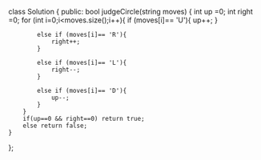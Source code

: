 class Solution {
public:
    bool judgeCircle(string moves) {
        int up =0;
        int right =0;
        for (int i=0;i<moves.size();i++){
            if (moves[i]== 'U'){
                up++;
            }

            else if (moves[i]== 'R'){
                right++;
            }

            else if (moves[i]== 'L'){
                right--;
            }

            else if (moves[i]== 'D'){
                up--;
            }
        }
        if(up==0 && right==0) return true;
        else return false;
    }
};
